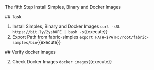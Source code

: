The fifth Step
Install Simples, Binary and Docker Images

## Task

1. Install Simples, Binary and Docker Images `curl -sSL https://bit.ly/2ysbOFE | bash -s`{{execute}}
2. Export Path from fabric-simples `export PATH=$PATH:/root/fabric-samples/bin`{{execute}}

## Verify docker images

2. Check Docker Images
   `docker images`{{execute}}
